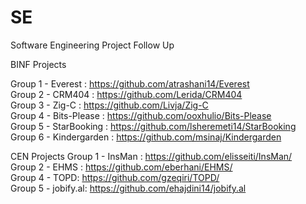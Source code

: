 # SE
Software Engineering Project Follow Up

BINF Projects

Group 1 - Everest : https://github.com/atrashani14/Everest <br />
Group 2 - CRM404 : https://github.com/Lerida/CRM404 <br />
Group 3 - Zig-C : https://github.com/Livja/Zig-C <br />
Group 4 - Bits-Please : https://github.com/ooxhulio/Bits-Please <br />
Group 5 - StarBooking : https://github.com/lsheremeti14/StarBooking <br />
Group 6 - Kindergarden : https://github.com/msinaj/Kindergarden <br />


CEN Projects
Group 1 - InsMan : https://github.com/elisseiti/InsMan/ <br/>
Group 2 - EHMS : https://github.com/eberhani/EHMS/ <br/>
Group 4 - TOPD: https://github.com/gzeqiri/TOPD/ </br>
Group 5 - jobify.al: https://github.com/ehajdini14/jobify.al <br />


